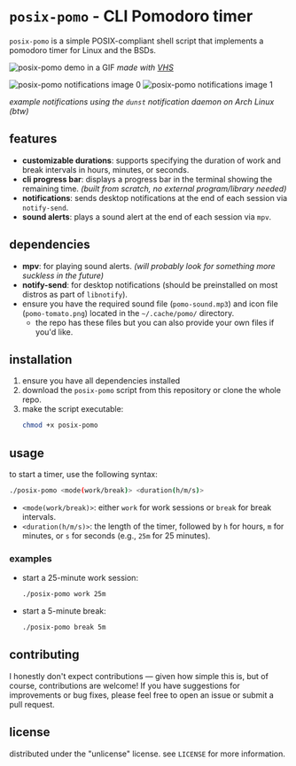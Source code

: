 # `posix-pomo` - CLI Pomodoro timer 

`posix-pomo` is a simple POSIX-compliant shell script that implements a pomodoro timer for Linux and the BSDs.

![posix-pomo demo in a GIF](https://aedrielkylejavier.me/assets/posix-pomo.gif)
*made with [VHS](https://github.com/charmbracelet/vhs)*

![posix-pomo notifications image 0](https://aedrielkylejavier.me/assets/posix-pomo-notif0.png)
![posix-pomo notifications image 1](https://aedrielkylejavier.me/assets/posix-pomo-notif1.png)

*example notifications using the `dunst` notification daemon on Arch Linux (btw)*

## features

- **customizable durations**: supports specifying the duration of work and break intervals in hours, minutes, or seconds.
- **cli progress bar**: displays a progress bar in the terminal showing the remaining time. *(built from scratch, no external program/library needed)*
- **notifications**: sends desktop notifications at the end of each session via `notify-send`.
- **sound alerts**: plays a sound alert at the end of each session via `mpv`.

## dependencies

- **mpv**: for playing sound alerts. *(will probably look for something more suckless in the future)*
- **notify-send**: for desktop notifications (should be preinstalled on most distros as part of `libnotify`).
- ensure you have the required sound file (`pomo-sound.mp3`) and icon file (`pomo-tomato.png`) located in the `~/.cache/pomo/` directory.
    * the repo has these files but you can also provide your own files if you'd like.

## installation

1. ensure you have all dependencies installed
2. download the `posix-pomo` script from this repository or clone the whole repo.
3. make the script executable:
   ```bash
   chmod +x posix-pomo
   ```

## usage

to start a timer, use the following syntax:

```bash
./posix-pomo <mode(work/break)> <duration(h/m/s)>
```

- `<mode(work/break)>`: either `work` for work sessions or `break` for break intervals.
- `<duration(h/m/s)>`: the length of the timer, followed by `h` for hours, `m` for minutes, or `s` for seconds (e.g., `25m` for 25 minutes).

### examples

- start a 25-minute work session:
  ```bash
  ./posix-pomo work 25m
  ```
- start a 5-minute break:
  ```bash
  ./posix-pomo break 5m
  ```

## contributing

I honestly don't expect contributions — given how simple this is, but of course, contributions are welcome! If you have suggestions for improvements or bug fixes, please feel free to open an issue or submit a pull request.

## license

distributed under the "unlicense" license. see `LICENSE` for more information.
